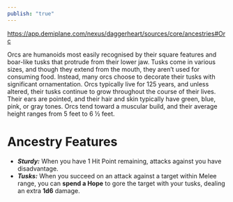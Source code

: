 ```yaml
---
publish: "true"
---
```

https://app.demiplane.com/nexus/daggerheart/sources/core/ancestries#Orc

Orcs are humanoids most easily recognised by their square features and boar-like tusks that protrude from their lower jaw. Tusks come in various sizes, and though they extend from the mouth, they aren’t used for consuming food. Instead, many orcs choose to decorate their tusks with significant ornamentation. Orcs typically live for 125 years, and unless altered, their tusks continue to grow throughout the course of their lives. Their ears are pointed, and their hair and skin typically have green, blue, pink, or gray tones. Orcs tend toward a muscular build, and their average height ranges from 5 feet to 6 ½ feet.
# Ancestry Features
* ***Sturdy:*** When you have 1 Hit Point remaining, attacks against you have disadvantage.
* ***Tusks:*** When you succeed on an attack against a target within Melee range, you can **spend a Hope** to gore the target with your tusks, dealing an extra **1d6** damage.
